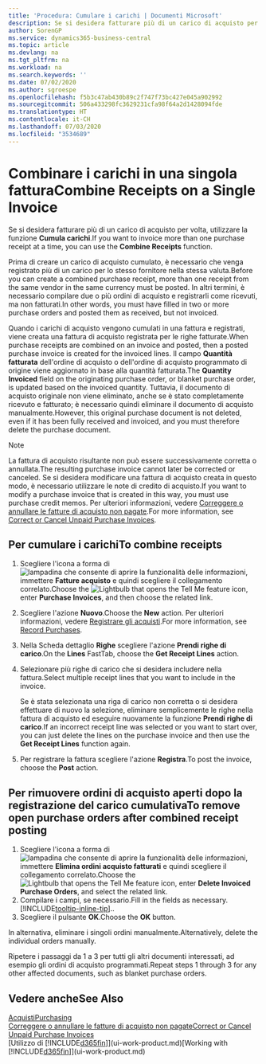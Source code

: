 ```yaml
---
title: 'Procedura: Cumulare i carichi | Documenti Microsoft'
description: Se si desidera fatturare più di un carico di acquisto per volta, utilizzare la funzione Cumula carichi.
author: SorenGP
ms.service: dynamics365-business-central
ms.topic: article
ms.devlang: na
ms.tgt_pltfrm: na
ms.workload: na
ms.search.keywords: ''
ms.date: 07/02/2020
ms.author: sgroespe
ms.openlocfilehash: f5b3c47ab430b89c2f747f73bc427e045a902992
ms.sourcegitcommit: 506a433298fc3629231cfa98f64a2d1428094fde
ms.translationtype: HT
ms.contentlocale: it-CH
ms.lasthandoff: 07/03/2020
ms.locfileid: "3534689"
---
```

# <a name="combine-receipts-on-a-single-invoice"></a><span data-ttu-id="51127-103">Combinare i carichi in una singola fattura</span><span class="sxs-lookup"><span data-stu-id="51127-103">Combine Receipts on a Single Invoice</span></span>

<span data-ttu-id="51127-104">Se si desidera fatturare più di un carico di acquisto per volta, utilizzare la funzione **Cumula carichi**.</span><span class="sxs-lookup"><span data-stu-id="51127-104">If you want to invoice more than one purchase receipt at a time, you can use the **Combine Receipts** function.</span></span>  

<span data-ttu-id="51127-105">Prima di creare un carico di acquisto cumulato, è necessario che venga registrato più di un carico per lo stesso fornitore nella stessa valuta.</span><span class="sxs-lookup"><span data-stu-id="51127-105">Before you can create a combined purchase receipt, more than one receipt from the same vendor in the same currency must be posted.</span></span> <span data-ttu-id="51127-106">In altri termini, è necessario compilare due o più ordini di acquisto e registrarli come ricevuti, ma non fatturati.</span><span class="sxs-lookup"><span data-stu-id="51127-106">In other words, you must have filled in two or more purchase orders and posted them as received, but not invoiced.</span></span>  

<span data-ttu-id="51127-107">Quando i carichi di acquisto vengono cumulati in una fattura e registrati, viene creata una fattura di acquisto registrata per le righe fatturate.</span><span class="sxs-lookup"><span data-stu-id="51127-107">When purchase receipts are combined on an invoice and posted, then a posted purchase invoice is created for the invoiced lines.</span></span> <span data-ttu-id="51127-108">Il campo **Quantità fatturata** dell'ordine di acquisto o dell'ordine di acquisto programmato di origine viene aggiornato in base alla quantità fatturata.</span><span class="sxs-lookup"><span data-stu-id="51127-108">The **Quantity Invoiced** field on the originating purchase order, or blanket purchase order, is updated based on the invoiced quantity.</span></span> <span data-ttu-id="51127-109">Tuttavia, il documento di acquisto originale non viene eliminato, anche se è stato completamente ricevuto e fatturato; è necessario quindi eliminare il documento di acquisto manualmente.</span><span class="sxs-lookup"><span data-stu-id="51127-109">However, this original purchase document is not deleted, even if it has been fully received and invoiced, and you must therefore delete the purchase document.</span></span>  

> [!NOTE]
> <span data-ttu-id="51127-110">La fattura di acquisto risultante non può essere successivamente corretta o annullata.</span><span class="sxs-lookup"><span data-stu-id="51127-110">The resulting purchase invoice cannot later be corrected or canceled.</span></span> <span data-ttu-id="51127-111">Se si desidera modificare una fattura di acquisto creata in questo modo, è necessario utilizzare le note di credito di acquisto.</span><span class="sxs-lookup"><span data-stu-id="51127-111">If you want to modify a purchase invoice that is created in this way, you must use purchase credit memos.</span></span> <span data-ttu-id="51127-112">Per ulteriori informazioni, vedere [Correggere o annullare le fatture di acquisto non pagate](purchasing-how-correct-cancel-unpaid-purchase-invoices.md).</span><span class="sxs-lookup"><span data-stu-id="51127-112">For more information, see [Correct or Cancel Unpaid Purchase Invoices](purchasing-how-correct-cancel-unpaid-purchase-invoices.md).</span></span>

## <a name="to-combine-receipts"></a><span data-ttu-id="51127-113">Per cumulare i carichi</span><span class="sxs-lookup"><span data-stu-id="51127-113">To combine receipts</span></span>

1. <span data-ttu-id="51127-114">Scegliere l'icona a forma di ![lampadina che consente di aprire la funzionalità delle informazioni](media/ui-search/search_small.png "Informazioni sull'operazione che si desidera eseguire"), immettere **Fatture acquisto** e quindi scegliere il collegamento correlato.</span><span class="sxs-lookup"><span data-stu-id="51127-114">Choose the ![Lightbulb that opens the Tell Me feature](media/ui-search/search_small.png "Tell me what you want to do") icon, enter **Purchase Invoices**, and then choose the related link.</span></span>  
2. <span data-ttu-id="51127-115">Scegliere l'azione **Nuovo**.</span><span class="sxs-lookup"><span data-stu-id="51127-115">Choose the **New** action.</span></span> <span data-ttu-id="51127-116">Per ulteriori informazioni, vedere [Registrare gli acquisti](purchasing-how-record-purchases.md).</span><span class="sxs-lookup"><span data-stu-id="51127-116">For more information, see [Record Purchases](purchasing-how-record-purchases.md).</span></span>  
3. <span data-ttu-id="51127-117">Nella Scheda dettaglio **Righe** scegliere l'azione **Prendi righe di carico**.</span><span class="sxs-lookup"><span data-stu-id="51127-117">On the **Lines** FastTab, choose the **Get Receipt Lines** action.</span></span>  
4. <span data-ttu-id="51127-118">Selezionare più righe di carico che si desidera includere nella fattura.</span><span class="sxs-lookup"><span data-stu-id="51127-118">Select multiple receipt lines that you want to include in the invoice.</span></span>  

    <span data-ttu-id="51127-119">Se è stata selezionata una riga di carico non corretta o si desidera effettuare di nuovo la selezione, eliminare semplicemente le righe nella fattura di acquisto ed eseguire nuovamente la funzione **Prendi righe di carico**.</span><span class="sxs-lookup"><span data-stu-id="51127-119">If an incorrect receipt line was selected or you want to start over, you can just delete the lines on the purchase invoice and then use the **Get Receipt Lines** function again.</span></span>  
5. <span data-ttu-id="51127-120">Per registrare la fattura scegliere l'azione **Registra**.</span><span class="sxs-lookup"><span data-stu-id="51127-120">To post the invoice, choose the **Post** action.</span></span>  

## <a name="to-remove-open-purchase-orders-after-combined-receipt-posting"></a><span data-ttu-id="51127-121">Per rimuovere ordini di acquisto aperti dopo la registrazione del carico cumulativa</span><span class="sxs-lookup"><span data-stu-id="51127-121">To remove open purchase orders after combined receipt posting</span></span>

1. <span data-ttu-id="51127-122">Scegliere l'icona a forma di ![lampadina che consente di aprire la funzionalità delle informazioni](media/ui-search/search_small.png "Informazioni sull'operazione che si desidera eseguire"), immettere **Elimina ordini acquisto fatturati** e quindi scegliere il collegamento correlato.</span><span class="sxs-lookup"><span data-stu-id="51127-122">Choose the ![Lightbulb that opens the Tell Me feature](media/ui-search/search_small.png "Tell me what you want to do") icon, enter **Delete Invoiced Purchase Orders**, and select the related link.</span></span>  
2. <span data-ttu-id="51127-123">Compilare i campi, se necessario.</span><span class="sxs-lookup"><span data-stu-id="51127-123">Fill in the fields as necessary.</span></span> [!INCLUDE[tooltip-inline-tip](includes/tooltip-inline-tip_md.md)]<span data-ttu-id="51127-124">.</span><span class="sxs-lookup"><span data-stu-id="51127-124">.</span></span>
3. <span data-ttu-id="51127-125">Scegliere il pulsante **OK**.</span><span class="sxs-lookup"><span data-stu-id="51127-125">Choose the **OK** button.</span></span>  

<span data-ttu-id="51127-126">In alternativa, eliminare i singoli ordini manualmente.</span><span class="sxs-lookup"><span data-stu-id="51127-126">Alternatively, delete the individual orders manually.</span></span>

<span data-ttu-id="51127-127">Ripetere i passaggi da 1 a 3 per tutti gli altri documenti interessati, ad esempio gli ordini di acquisto programmati.</span><span class="sxs-lookup"><span data-stu-id="51127-127">Repeat steps 1 through 3 for any other affected documents, such as blanket purchase orders.</span></span>

## <a name="see-also"></a><span data-ttu-id="51127-128">Vedere anche</span><span class="sxs-lookup"><span data-stu-id="51127-128">See Also</span></span>

[<span data-ttu-id="51127-129">Acquisti</span><span class="sxs-lookup"><span data-stu-id="51127-129">Purchasing</span></span>](purchasing-manage-purchasing.md)  
[<span data-ttu-id="51127-130">Correggere o annullare le fatture di acquisto non pagate</span><span class="sxs-lookup"><span data-stu-id="51127-130">Correct or Cancel Unpaid Purchase Invoices</span></span>](purchasing-how-correct-cancel-unpaid-purchase-invoices.md)  
<span data-ttu-id="51127-131">[Utilizzo di [!INCLUDE[d365fin](includes/d365fin_md.md)]](ui-work-product.md)</span><span class="sxs-lookup"><span data-stu-id="51127-131">[Working with [!INCLUDE[d365fin](includes/d365fin_md.md)]](ui-work-product.md)</span></span>  
